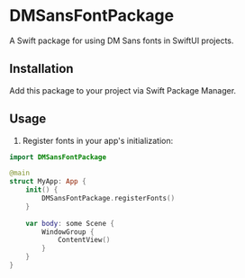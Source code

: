 # DMSansFontPackage

A Swift package for using DM Sans fonts in SwiftUI projects.

## Installation

Add this package to your project via Swift Package Manager.

## Usage

1. Register fonts in your app's initialization:

```swift
import DMSansFontPackage

@main
struct MyApp: App {
    init() {
        DMSansFontPackage.registerFonts()
    }
    
    var body: some Scene {
        WindowGroup {
            ContentView()
        }
    }
}
